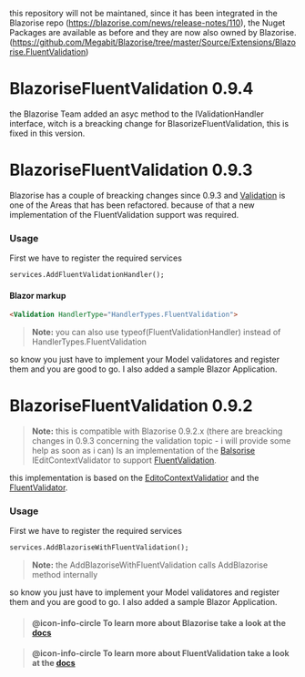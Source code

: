 this repository will not be maintaned, since it has been integrated in the Blazorise repo (https://blazorise.com/news/release-notes/110), the Nuget Packages are available as before and they are now also owned by Blazorise. (https://github.com/Megabit/Blazorise/tree/master/Source/Extensions/Blazorise.FluentValidation)

# BlazoriseFluentValidation 0.9.4
the Blazorise Team added an asyc method to the IValidationHandler interface, witch is a breacking change for BlasorizeFluentValidation, this is fixed in this version.
# BlazoriseFluentValidation 0.9.3
Blazorise has a couple of breacking changes since 0.9.3 and  [Validation](https://blazorise.com/news/release-notes/093/#validation) is one of the Areas that has been refactored. because of that a new implementation of the FluentValidation support was required.

### Usage
First we have to register the required services

```markdown
services.AddFluentValidationHandler();
```

#### Blazor markup
```markdown
<Validation HandlerType="HandlerTypes.FluentValidation">
```
> **Note:** you can also use typeof(FluentValidationHandler) instead of HandlerTypes.FluentValidation
> 
so know you just have to implement your Model validatores and register them and you are good to go. I also added a sample Blazor Application.

# BlazoriseFluentValidation 0.9.2
> **Note:** this is compatible with Blazorise 0.9.2.x (there are breacking changes in 0.9.3 concerning the validation topic - i will provide some help as soon as i can)
Is an implementation of the [Balsorise](https://github.com/stsrki/Blazorise) IEditContextValidator to support [FluentValidation](https://github.com/FluentValidation/FluentValidation).

this implementation is based on the [EditoContextValidatior](https://github.com/stsrki/Blazorise/blob/master/Source/Blazorise/EditContextValidator.cs) and the [FluentValidator](https://github.com/ryanelian/FluentValidation.Blazor/blob/a12029fdf72a80a12cf9167a5c395fd797ea53e5/FluentValidation.Blazor/FluentValidator.cs#L100).

### Usage
First we have to register the required services

```markdown
services.AddBlazoriseWithFluentValidation();
```

> **Note:** the AddBlazoriseWithFluentValidation calls AddBlazorise method internally

so know you just have to implement your Model validatores and register them and you are good to go. I also added a sample Blazor Application.


> #### @icon-info-circle To learn more about Blazorise take a look at the [docs](https://blazorise.com/docs/)

> #### @icon-info-circle To learn more about FluentValidation take a look at the  [docs](https://docs.fluentvalidation.net/en/latest/index.html)



